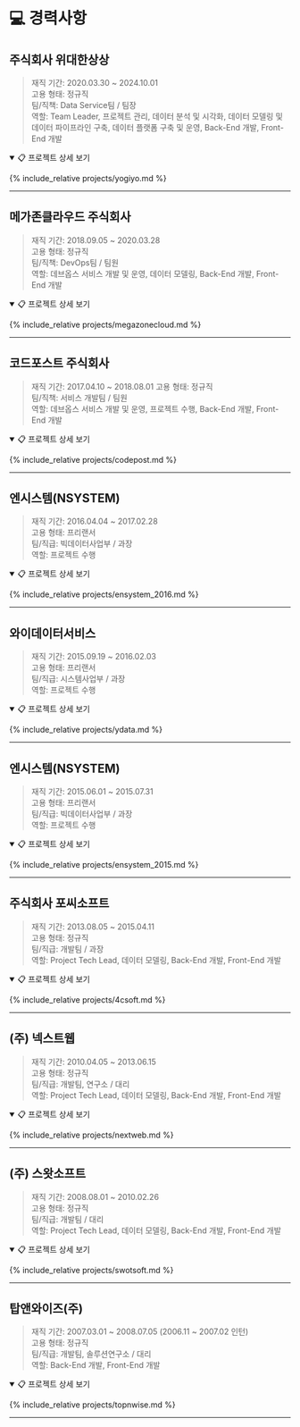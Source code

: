 # 💻 경력사항

## 주식회사 위대한상상

> 재직 기간: 2020.03.30 ~ 2024.10.01  
> 고용 형태: 정규직  
> 팀/직책: Data Service팀 / 팀장  
> 역할: Team Leader, 프로젝트 관리, 데이터 분석 및 시각화, 데이터 모델링 및 데이터 파이프라인 구축, 데이터 플랫폼 구축 및 운영, Back-End 개발, Front-End 개발

<details markdown="1" open="{% if page.expand_projects.yogiyo %}">
<summary>📋 프로젝트 상세 보기</summary>

{% include_relative projects/yogiyo.md %}

</details>

---

## 메가존클라우드 주식회사

> 재직 기간: 2018.09.05 ~ 2020.03.28  
> 고용 형태: 정규직  
> 팀/직책: DevOps팀 / 팀원  
> 역할: 데브옵스 서비스 개발 및 운영, 데이터 모델링, Back-End 개발, Front-End 개발  

<details markdown="1" open="{% if page.expand_projects.megazonecloud %}">
<summary>📋 프로젝트 상세 보기</summary>

{% include_relative projects/megazonecloud.md %}

</details>

---

## 코드포스트 주식회사

> 재직 기간: 2017.04.10 ~ 2018.08.01
> 고용 형태: 정규직  
> 팀/직책: 서비스 개발팀 / 팀원  
> 역할: 데브옵스 서비스 개발 및 운영, 프로젝트 수행, Back-End 개발, Front-End 개발  

<details markdown="1" open="{% if page.expand_projects.codepost %}">
<summary>📋 프로젝트 상세 보기</summary>

{% include_relative projects/codepost.md %}

</details>

---

## 엔시스템(NSYSTEM)

> 재직 기간: 2016.04.04 ~ 2017.02.28  
> 고용 형태: 프리랜서  
> 팀/직급: 빅데이터사업부 / 과장  
> 역할: 프로젝트 수행  

<details markdown="1" open="{% if page.expand_projects.ensystem_2016 %}">
<summary>📋 프로젝트 상세 보기</summary>

{% include_relative projects/ensystem_2016.md %}

</details>

---

## 와이데이터서비스

> 재직 기간: 2015.09.19 ~ 2016.02.03  
> 고용 형태: 프리랜서  
> 팀/직급: 시스템사업부 / 과장  
> 역할: 프로젝트 수행  

<details markdown="1" open="{% if page.expand_projects.ydata %}">
<summary>📋 프로젝트 상세 보기</summary>

{% include_relative projects/ydata.md %}

</details>

---

## 엔시스템(NSYSTEM)

> 재직 기간: 2015.06.01 ~ 2015.07.31  
> 고용 형태: 프리랜서  
> 팀/직급: 빅데이터사업부 / 과장  
> 역할: 프로젝트 수행  

<details markdown="1" open="{% if page.expand_projects.ensystem_2015 %}">
<summary>📋 프로젝트 상세 보기</summary>

{% include_relative projects/ensystem_2015.md %}

</details>

---

## 주식회사 포씨소프트

> 재직 기간: 2013.08.05 ~ 2015.04.11  
> 고용 형태: 정규직  
> 팀/직급: 개발팀 / 과장  
> 역할: Project Tech Lead, 데이터 모델링, Back-End 개발, Front-End 개발  

<details markdown="1" open="{% if page.expand_projects.4csoft %}">
<summary>📋 프로젝트 상세 보기</summary>

{% include_relative projects/4csoft.md %}

</details>

---

## (주) 넥스트웹

> 재직 기간: 2010.04.05 ~ 2013.06.15  
> 고용 형태: 정규직  
> 팀/직급: 개발팀, 연구소 / 대리  
> 역할: Project Tech Lead, 데이터 모델링, Back-End 개발, Front-End 개발  

<details markdown="1" open="{% if page.expand_projects.nextweb %}">
<summary>📋 프로젝트 상세 보기</summary>

{% include_relative projects/nextweb.md %}

</details>

---

## (주) 스왓소프트

> 재직 기간: 2008.08.01 ~ 2010.02.26  
> 고용 형태: 정규직  
> 팀/직급: 개발팀 / 대리  
> 역할: Project Tech Lead, 데이터 모델링, Back-End 개발, Front-End 개발  

<details markdown="1" open="{% if page.expand_projects.swotsoft %}">
<summary>📋 프로젝트 상세 보기</summary>

{% include_relative projects/swotsoft.md %}

</details>

---

## 탑앤와이즈(주)

> 재직 기간: 2007.03.01 ~ 2008.07.05 (2006.11 ~ 2007.02 인턴)  
> 고용 형태: 정규직  
> 팀/직급: 개발팀, 솔루션연구소 / 대리  
> 역할: Back-End 개발, Front-End 개발  

<details markdown="1" open="{% if page.expand_projects.topnwise %}">
<summary>📋 프로젝트 상세 보기</summary>

{% include_relative projects/topnwise.md %}

</details>

---